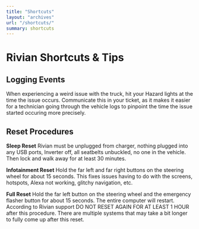```yaml
---
title: "Shortcuts"
layout: "archives"
url: "/shortcuts/"
summary: shortcuts
---
```


# Rivian Shortcuts & Tips

## Logging Events
When experiencing a weird issue with the truck, hit your Hazard lights at the time the issue occurs. Communicate this in your ticket, as it makes it easier for a technician going through the vehicle logs to pinpoint the time the issue started occuring more precisely.

## Reset Procedures
**Sleep Reset**
Rivian must be unplugged from charger, nothing plugged into any USB ports, Inverter off, all seatbelts unbuckled, no one in the vehicle. Then lock and walk away for at least 30 minutes.

**Infotainment Reset**
Hold the far left and far right buttons on the steering wheel for about 15 seconds. This fixes issues having to do with the screens, hotspots, Alexa not working, glitchy navigation, etc.

**Full Reset**
Hold the far left button on the steering wheel and the emergency flasher button for about 15 seconds. The entire computer will restart.
According to Rivian support DO NOT RESET AGAIN FOR AT LEAST 1 HOUR after this procedure. There are multiple systems that may take a bit longer to fully come up after this reset.

